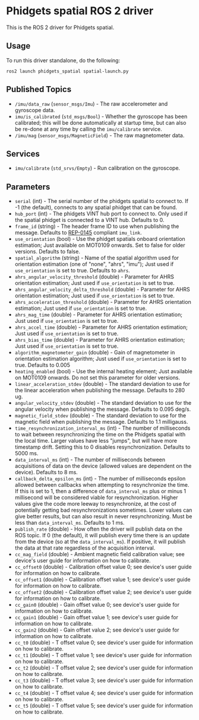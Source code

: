 Phidgets spatial ROS 2 driver
=============================

This is the ROS 2 driver for Phidgets spatial.

Usage
-----

To run this driver standalone, do the following:

    ros2 launch phidgets_spatial spatial-launch.py

Published Topics
----------------

* `/imu/data_raw` (`sensor_msgs/Imu`) - The raw accelerometer and gyroscope data.
* `imu/is_calibrated` (`std_msgs/Bool`) - Whether the gyroscope has been calibrated; this will be done automatically at startup time, but can also be re-done at any time by calling the `imu/calibrate` service.
* `/imu/mag` (`sensor_msgs/MagneticField`) - The raw magnetometer data.

Services
--------

* `imu/calibrate` (`std_srvs/Empty`) - Run calibration on the gyroscope.

Parameters
----------

* `serial` (int) - The serial number of the phidgets spatial to connect to.  If -1 (the default), connects to any spatial phidget that can be found.
* `hub_port` (int) - The phidgets VINT hub port to connect to.  Only used if the spatial phidget is connected to a VINT hub.  Defaults to 0.
* `frame_id` (string) - The header frame ID to use when publishing the message.  Defaults to [REP-0145](http://www.ros.org/reps/rep-0145.html) compliant `imu_link`.
* `use_orientation` (bool) - Use the phidget spatials onboard orientation estimation; Just available on MOT0109 onwards. Set to false for older versions. Defaults to false.
* `spatial_algorithm` (string) - Name of the spatial algorithm used for orientation estimation (one of "none", "ahrs", "imu"); Just used if `use_orientation` is set to true. Defaults to `ahrs`.
* `ahrs_angular_velocity_threshold` (double) - Parameter for AHRS orientation estimation; Just used if `use_orientation` is set to true.
* `ahrs_angular_velocity_delta_threshold` (double) - Parameter for AHRS orientation estimation; Just used if `use_orientation` is set to true.
* `ahrs_acceleration_threshold` (double) - Parameter for AHRS orientation estimation; Just used if `use_orientation` is set to true.
* `ahrs_mag_time` (double) - Parameter for AHRS orientation estimation; Just used if `use_orientation` is set to true.
* `ahrs_accel_time` (double) - Parameter for AHRS orientation estimation; Just used if `use_orientation` is set to true.
* `ahrs_bias_time` (double) - Parameter for AHRS orientation estimation; Just used if `use_orientation` is set to true.
* `algorithm_magnetometer_gain` (double) - Gain of magnetometer in orientation estimation algorithm; Just used if `use_orientation` is set to true. Defaults to 0.005
* `heating_enabled` (bool) - Use the internal heating element; Just available on MOT0109 onwards. Do not set this parameter for older versions.
* `linear_acceleration_stdev` (double) - The standard deviation to use for the linear acceleration when publishing the message.  Defaults to 280 ug.
* `angular_velocity_stdev` (double) - The standard deviation to use for the angular velocity when publishing the message.  Defaults to 0.095 deg/s.
* `magnetic_field_stdev` (double) - The standard deviation to use for the magnetic field when publishing the message.  Defaults to 1.1 milligauss.
* `time_resynchronization_interval_ms` (int) - The number of milliseconds to wait between resynchronizing the time on the Phidgets spatial with the local time.  Larger values have less "jumps", but will have more timestamp drift.  Setting this to 0 disables resynchronization.  Defaults to 5000 ms.
* `data_interval_ms` (int) - The number of milliseconds between acquisitions of data on the device (allowed values are dependent on the device).  Defaults to 8 ms.
* `callback_delta_epsilon_ms` (int) - The number of milliseconds epsilon allowed between callbacks when attempting to resynchronize the time.  If this is set to 1, then a difference of `data_interval_ms` plus or minus 1 millisecond will be considered viable for resynchronization.  Higher values give the code more leeway to resynchronize, at the cost of potentially getting bad resynchronizations sometimes.  Lower values can give better results, but can also result in never resynchronizing.  Must be less than `data_interval_ms`.  Defaults to 1 ms.
* `publish_rate` (double) - How often the driver will publish data on the ROS topic.  If 0 (the default), it will publish every time there is an update from the device (so at the `data_interval_ms`).  If positive, it will publish the data at that rate regardless of the acquisition interval.
* `cc_mag_field` (double) - Ambient magnetic field calibration value; see device's user guide for information on how to calibrate.
* `cc_offset0` (double) - Calibration offset value 0; see device's user guide for information on how to calibrate.
* `cc_offset1` (double) - Calibration offset value 1; see device's user guide for information on how to calibrate.
* `cc_offset2` (double) - Calibration offset value 2; see device's user guide for information on how to calibrate.
* `cc_gain0` (double) - Gain offset value 0; see device's user guide for information on how to calibrate.
* `cc_gain1` (double) - Gain offset value 1; see device's user guide for information on how to calibrate.
* `cc_gain2` (double) - Gain offset value 2; see device's user guide for information on how to calibrate.
* `cc_t0` (double) - T offset value 0; see device's user guide for information on how to calibrate.
* `cc_t1` (double) - T offset value 1; see device's user guide for information on how to calibrate.
* `cc_t2` (double) - T offset value 2; see device's user guide for information on how to calibrate.
* `cc_t3` (double) - T offset value 3; see device's user guide for information on how to calibrate.
* `cc_t4` (double) - T offset value 4; see device's user guide for information on how to calibrate.
* `cc_t5` (double) - T offset value 5; see device's user guide for information on how to calibrate.
